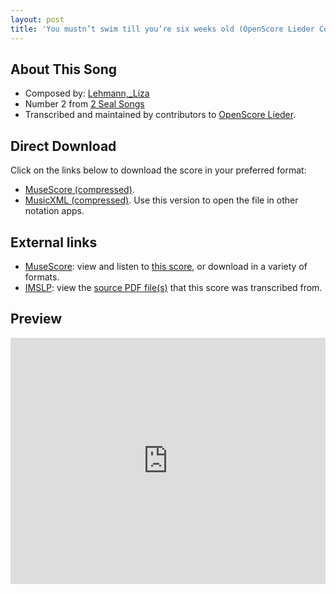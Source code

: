 ```yaml
---
layout: post
title: 'You mustn’t swim till you’re six weeks old (OpenScore Lieder Corpus)'
---
```


## About This Song

- Composed by: [Lehmann,_Liza](https://fourscoreandmore.org/openscore/lieder/Lehmann,_Liza)
- Number 2 from [2 Seal Songs](https://fourscoreandmore.org/openscore/lieder/Lehmann,_Liza/2_Seal_Songs)
- Transcribed and maintained by contributors to [OpenScore Lieder].

[OpenScore Lieder]: https://musescore.com/openscore-lieder-corpus

## Direct Download

Click on the links below to download the score in your preferred format:
- [MuseScore (compressed)](https://github.com/openscore/lieder/blob/main/scores/Lehmann,_Liza/2_Seal_Songs/2_You_mustn’t_swim_till_you’re_six_weeks_old/lc6573701.mscz?raw=true).
- [MusicXML (compressed)](https://github.com/openscore/lieder/blob/main/scores/Lehmann,_Liza/2_Seal_Songs/2_You_mustn’t_swim_till_you’re_six_weeks_old/lc6573701.mxl?raw=true). Use this version to open the file in other notation apps.

## External links

- [MuseScore]: view and listen to [this score][MuseScore], or download in a variety of formats.
- [IMSLP]: view the [source PDF file(s)][IMSLP] that this score was transcribed from.

[MuseScore]: https://musescore.com/score/6573701
[IMSLP]: https://imslp.org/wiki/Special:ReverseLookup/626778

## Preview

<iframe width="100%" height="394" src="https://musescore.com/openscore-lieder-corpus/scores/6573701/embed" frameborder="0" allowfullscreen allow="autoplay; fullscreen"></iframe>
